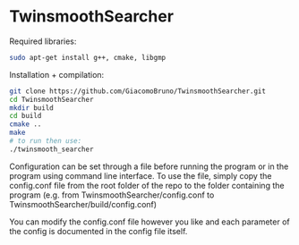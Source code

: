 # TwinsmoothSearcher

Required libraries:
```bash
sudo apt-get install g++, cmake, libgmp
```
Installation + compilation:
```bash
git clone https://github.com/GiacomoBruno/TwinsmoothSearcher.git
cd TwinsmoothSearcher
mkdir build
cd build
cmake ..
make
# to run then use: 
./twinsmooth_searcher
```

Configuration can be set through a file before running the program or in the program using command line interface.
To use the file, simply copy the config.conf file from the root folder of the repo to the folder containing the program (e.g. from TwinsmoothSearcher/config.conf to TwinsmoothSearcher/build/config.conf)

You can modify the config.conf file however you like and each parameter of the config is documented in the config file itself.
